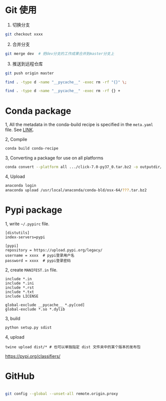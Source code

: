
# Git 使用

1. 切换分支

```bash
git checkout xxxx
```

2. 合并分支

```bash
git merge dev  # 把dev分支的工作成果合并到master分支上
```

3. 推送到远程仓库

```bash
git push origin master
```

```bash
find . -type d -name "__pycache__" -exec rm -rf "{}" \;

find . -type d -name "__pycache__" -exec rm -rf {} +
```


# Conda package

1, All the metadata in the conda-build recipe is specified 
in the `meta.yaml` file. See 
[LINK](https://docs.conda.io/projects/conda-build/en/latest/resources/define-metadata.html).

2, Compile 

```bash
conda build conda-recipe
```

3, Converting a package for use on all platforms
```bash
conda convert --platform all .../click-7.0-py37_0.tar.bz2 -o outputdir/
```

4, Upload

```bash
anaconda login
anaconda upload /usr/local/anaconda/conda-bld/osx-64/???.tar.bz2
```



# Pypi package

1, write `~/.pypirc` file. 

```text
[distutils]
index-servers=pypi

[pypi]
repository = https://upload.pypi.org/legacy/
username = xxxx  # pypi登录用户名
password = xxxx  # pypi登录密码
```

2, create `MANIFEST.in` file.

```text
include *.in
include *.ini
include *.rst
include *.txt
include LICENSE

global-exclude __pycache__ *.py[cod]
global-exclude *.so *.dylib
```

3, build 

```bash
python setup.py sdist
```

4, upload

```text
twine upload dist/* # 也可以单独指定 dist 文件夹中的某个版本的发布包
```



https://pypi.org/classifiers/


# GitHub

```bash

git config --global --unset-all remote.origin.proxy
```


